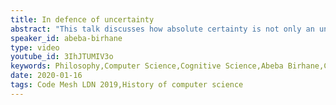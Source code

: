 ```yaml
---
title: In defence of uncertainty
abstract: "This talk discusses how absolute certainty is not only an unattainable goal so far as understanding people and the social world is concerned but also a dangerous state to aspire to."
speaker_id: abeba-birhane
type: video
youtube_id: 3IhJTUMIV3o
keywords: Philosophy,Computer Science,Cognitive Science,Abeba Birhane,Code Mesh LDN,History of Computer Science,Philosophy of computer science
date: 2020-01-16
tags: Code Mesh LDN 2019,History of computer science
---
```



